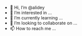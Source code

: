 - 👋 Hi, I’m @alidey
- 👀 I’m interested in ...
- 🌱 I’m currently learning ...
- 💞️ I’m looking to collaborate on ...
- 📫 How to reach me ...

<!---
alidey/alidey is a ✨ special ✨ repository because its `README.md` (this file) appears on your GitHub profile.
You can click the Preview link to take a look at your changes.
--->
